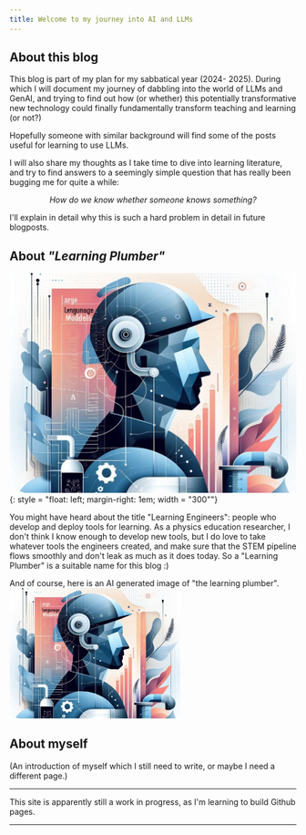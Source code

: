 ```yaml
---
title: Welcome to my journey into AI and LLMs
---
```


## About this blog

  This blog is part of my plan for my sabbatical year (2024- 2025). During which I will document my journey of dabbling into the world of LLMs and GenAI, and trying to find out how (or whether) this potentially transformative new technology could finally fundamentally transform teaching and learning (or not?) 

  Hopefully someone with similar background will find some of the posts useful for learning to use LLMs.

  I will also share my thoughts as I take time to dive into learning literature, and try to find answers to a seemingly simple question that has really been bugging me for quite a while: 

  <center><em>How do we know whether someone knows something?</em></center>
  
I'll explain in detail why this is such a hard problem in detail in future blogposts.


## About *"Learning Plumber"*

![an AI generated image of the learning plumber](./docs/assets/images/the-learning-plumber.png){: style = "float: left; margin-right: 1em; width = "300""}

You might have heard about the title "Learning Engineers": people who develop and deploy tools for learning. As a physics education researcher, I don't think I know enough to develop new tools, but I do love to take whatever tools the engineers created, and make sure that the STEM pipeline flows smoothly and don't leak as much as it does today. So a "Learning Plumber" is a suitable name for this blog :)

And of course, here is an AI generated image of "the learning plumber".
<img src="./docs/assets/images/the-learning-plumber.png" width="300"
alt = "an AI generated image of the learning plumber">

## About myself
(An introduction of myself which I still need to write, or maybe I need a different page.)

---

This site is apparently still a work in progress, as I'm learning to build Github pages. 

---

<script src="https://utteranc.es/client.js"
        repo="the-learning-plumber"
        issue-term="pathname"
        theme="boxy-light"
        crossorigin="anonymous"
        async>
</script>